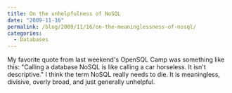 ```yaml
---
title: On the unhelpfulness of NoSQL
date: "2009-11-16"
permalink: /blog/2009/11/16/on-the-meaninglessness-of-nosql/
categories:
  - Databases
---
```

My favorite quote from last weekend's OpenSQL Camp was something like this: "Calling a database NoSQL is like calling a car horseless. It isn't descriptive." I think the term NoSQL really needs to die. It is meaningless, divisive, overly broad, and just generally unhelpful.

